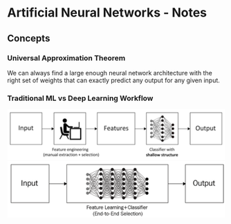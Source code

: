 # Artificial Neural Networks - Notes

## Concepts
### Universal Approximation Theorem
We can always find a large enough neural network architecture with the right set of weights that can exactly predict any output for any given input.

### Traditional ML vs Deep Learning Workflow
![traditional-ml-workflow](./media/traditional-ml-workflow.png)
![deep-learning-workflow](./media/deep-learning-workflow.png)